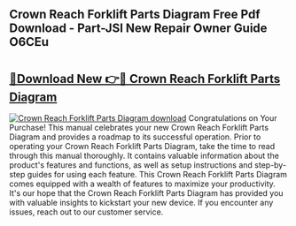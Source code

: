## Crown Reach Forklift Parts Diagram Free Pdf Download - Part-JSI New Repair Owner Guide O6CEu

# <h2><a href="http://dfku58.blite.top/?on=Crown+Reach+Forklift+Parts+Diagram">🔗Download New 👉🔴 Crown Reach Forklift Parts Diagram</a></h2>

[![Crown Reach Forklift Parts Diagram download](https://i.imgur.com/lujVjoI.png)](http://dfku58.blite.top/?on=Crown+Reach+Forklift+Parts+Diagram)
Congratulations on Your Purchase! This manual celebrates your new Crown Reach Forklift Parts Diagram and provides a roadmap to its successful operation. Prior to operating your Crown Reach Forklift Parts Diagram, take the time to read through this manual thoroughly. It contains valuable information about the product's features and functions, as well as setup instructions and step-by-step guides for using each feature. This Crown Reach Forklift Parts Diagram comes equipped with a wealth of features to maximize your productivity. It's our hope that the Crown Reach Forklift Parts Diagram has provided you with valuable insights to kickstart your new device. If you encounter any issues, reach out to our customer service.
